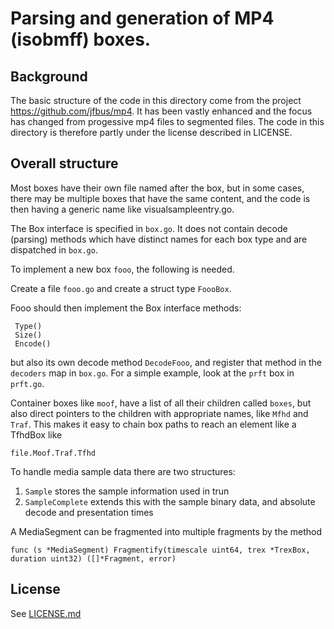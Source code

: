 # Parsing and generation of MP4 (isobmff) boxes.

## Background
The basic structure of the code in this directory come from the project https://github.com/jfbus/mp4. It has been vastly enhanced and the focus has changed from progessive mp4 files to segmented files. The code in this directory is therefore partly under the license described in LICENSE.

## Overall structure
Most boxes have their own file named after the box, but in some cases, there may be multiple boxes that have the same content, and the code is then having a generic name like visualsampleentry.go.


The Box interface is specified in `box.go`. It does not contain decode (parsing) methods which have distinct names for each box type
and are dispatched in `box.go`.

To implement a new box `fooo`, the following is needed.

Create a file `fooo.go` and create a struct type `FoooBox`.

Fooo should then implement the Box interface methods:

     Type()
     Size()
     Encode()

but also its own decode method `DecodeFooo`, and register that method in the `decoders` map in `box.go`. For a simple example, look at the `prft` box in `prft.go`.

Container boxes like `moof`, have a list of all their children called `boxes`, but also direct pointers to the children with appropriate names, like `Mfhd` and `Traf`. This makes it easy to chain box paths to reach an element like a TfhdBox like

    file.Moof.Traf.Tfhd

To handle media sample data there are two structures:

1. `Sample` stores the sample information used in trun
2. `SampleComplete` extends this with the sample binary data, and absolute decode and presentation times

A MediaSegment can be fragmented into multiple fragments by the method

    func (s *MediaSegment) Fragmentify(timescale uint64, trex *TrexBox, duration uint32) ([]*Fragment, error)



## License
See [LICENSE.md](LICENSE.md)